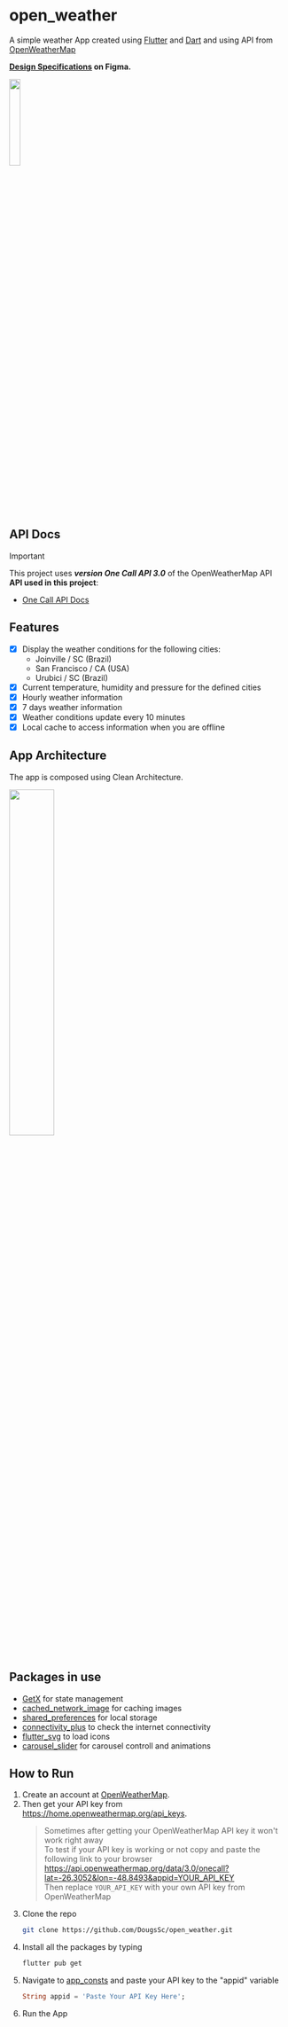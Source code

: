 # open_weather

A simple weather App created using [Flutter](https://flutter.dev/) and [Dart](https://dart.dev/) and using API from [OpenWeatherMap](https://openweathermap.org/api)</br>

**[Design Specifications](https://www.figma.com/design/oyLAeVhRkzPgoza0W0ZOj5/Mobile-Screen---ProjectMark?node-id=0-70&t=0ThlBG8ikmSenLIR-0) on Figma.**</br>

<img src="https://github.com/user-attachments/assets/40fcdfa7-777e-4a7d-80b6-6bd778b6ced9" width="20%"></img> 

## API Docs
> [!IMPORTANT]
> This project uses **_version One Call API 3.0_** of the OpenWeatherMap API</br>
> **API used in this project**:</br>
> - [One Call API Docs](https://openweathermap.org/api/one-call-3)</br>

## Features
- [x] Display the weather conditions for the following cities:
    - Joinville / SC (Brazil)
    - San Francisco / CA (USA)
    - Urubici / SC (Brazil)
- [x] Current temperature, humidity and pressure for the defined cities
- [x] Hourly weather information
- [x] 7 days weather information
- [x] Weather conditions update every 10 minutes
- [x] Local cache to access information when you are offline

## App Architecture

The app is composed using Clean Architecture.

<img src="https://github.com/user-attachments/assets/1e581a97-0c9c-4789-ad38-325a20b92da0" width="40%"></img> 

## Packages in use

- [GetX](https://pub.dev/packages/get) for state management
- [cached_network_image](https://pub.dev/packages/cached_network_image) for caching images
- [shared_preferences](https://pub.dev/packages/shared_preferences) for local storage
- [connectivity_plus](https://pub.dev/packages/connectivity_plus) to check the internet connectivity
- [flutter_svg](https://pub.dev/packages/flutter_svg) to load icons
- [carousel_slider](https://pub.dev/packages/carousel_slider) for carousel controll and animations

## How to Run
1. Create an account at [OpenWeatherMap](https://openweathermap.org/).
2. Then get your API key from https://home.openweathermap.org/api_keys.
   >Sometimes after getting your OpenWeatherMap API key it won't work right away </br>
   >To test if your API key is working or not copy and paste the following link to your browser</br>
   >https://api.openweathermap.org/data/3.0/onecall?lat=-26.3052&lon=-48.8493&appid=YOUR_API_KEY</br>
   >Then replace `YOUR_API_KEY` with your own API key from OpenWeatherMap
3. Clone the repo
   ```sh
   git clone https://github.com/DougsSc/open_weather.git
   ```
4. Install all the packages by typing
   ```sh
   flutter pub get
   ```
5. Navigate to [app_consts](lib/app/config/app_consts.dart) and paste your API key to the "appid" variable
   ```dart
   String appid = 'Paste Your API Key Here';
   ```
6. Run the App
